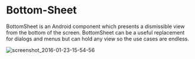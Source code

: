 # Bottom-Sheet

BottomSheet is an Android component which presents a dismissible view from the bottom of the screen. 
BottomSheet can be a useful replacement for dialogs and menus but can hold any view so the use cases are endless.

![screenshot_2016-01-23-15-54-56](https://cloud.githubusercontent.com/assets/8555231/12529758/c8280154-c1ed-11e5-89d2-7682ee9a7426.png)

